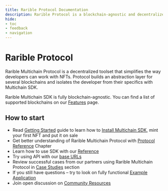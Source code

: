 ```yaml
---
title: Rarible Protocol Documentation
description: Rarible Protocol is a blockchain-agnostic and decentralized tool to query, issue, and trade NFTs. How to make NFT marketplace
hide:
- toc
- feedback
- navigation
---
```


# Rarible Protocol

Rarible Multichain Protocol is a decentralized toolset that simplifies the way developers can work with NFTs. Protocol builds an abstraction layer for several blockchains and isolates the developer from their specifics with Multichain SDK.

Rarible Multichain SDK is fully blockchain-agnostic. You can find a list of supported blockchains on our [Features](features.md) page.

## How to start

* Read [Getting Started](getting-started/quick-start.md) guide to learn how to [Install Multichain SDK](getting-started/quick-start.md#installation), mint your first NFT and put it on sale
* Get better understanding of Rarible Multichain Protocol with [Protocol Reference](overview/union.md) Chapter
* Learn how to use SDK with our [Reference](overview/mint.md)
* Try using API with our [base URLs](api-reference.md)
* Review successful cases from our partners using Rarible Multichain Protocol in [Case Studies](use-cases/picnic.md) section
* If you still have questions – try to look on fully functional [Example Application](https://github.com/rarible/example)
* Join open discussion on [Community Resources](getting-started/community.md)
